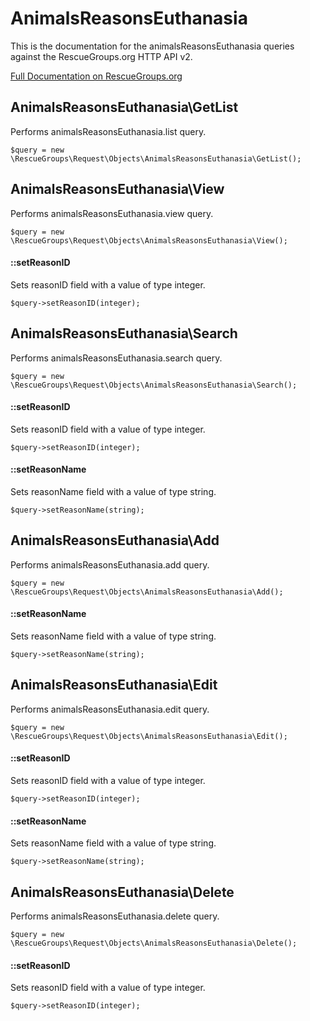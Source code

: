 # AnimalsReasonsEuthanasia

This is the documentation for the animalsReasonsEuthanasia queries against the RescueGroups.org HTTP API v2.

[Full Documentation on RescueGroups.org](https://userguide.rescuegroups.org/display/APIDG/Object+definitions#Objectdefinitions-animalsReasonsEuthanasia)

## AnimalsReasonsEuthanasia\GetList

Performs animalsReasonsEuthanasia.list query.

    $query = new \RescueGroups\Request\Objects\AnimalsReasonsEuthanasia\GetList();



## AnimalsReasonsEuthanasia\View

Performs animalsReasonsEuthanasia.view query.

    $query = new \RescueGroups\Request\Objects\AnimalsReasonsEuthanasia\View();

#### ::setReasonID

Sets reasonID field with a value of type integer.

    $query->setReasonID(integer);



## AnimalsReasonsEuthanasia\Search

Performs animalsReasonsEuthanasia.search query.

    $query = new \RescueGroups\Request\Objects\AnimalsReasonsEuthanasia\Search();

#### ::setReasonID

Sets reasonID field with a value of type integer.

    $query->setReasonID(integer);

#### ::setReasonName

Sets reasonName field with a value of type string.

    $query->setReasonName(string);



## AnimalsReasonsEuthanasia\Add

Performs animalsReasonsEuthanasia.add query.

    $query = new \RescueGroups\Request\Objects\AnimalsReasonsEuthanasia\Add();

#### ::setReasonName

Sets reasonName field with a value of type string.

    $query->setReasonName(string);



## AnimalsReasonsEuthanasia\Edit

Performs animalsReasonsEuthanasia.edit query.

    $query = new \RescueGroups\Request\Objects\AnimalsReasonsEuthanasia\Edit();

#### ::setReasonID

Sets reasonID field with a value of type integer.

    $query->setReasonID(integer);

#### ::setReasonName

Sets reasonName field with a value of type string.

    $query->setReasonName(string);



## AnimalsReasonsEuthanasia\Delete

Performs animalsReasonsEuthanasia.delete query.

    $query = new \RescueGroups\Request\Objects\AnimalsReasonsEuthanasia\Delete();

#### ::setReasonID

Sets reasonID field with a value of type integer.

    $query->setReasonID(integer);





